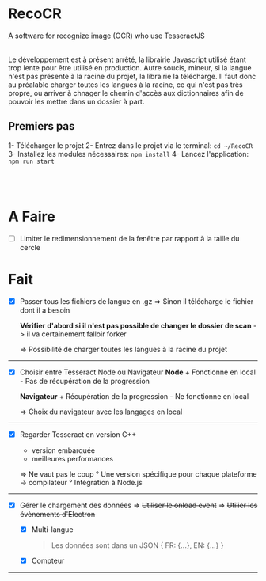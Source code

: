 # RecoCR

A software for recognize image (OCR) who use TesseractJS
<br><br>



Le développement est à présent arrêté, la librairie Javascript utilisé étant trop lente pour être utilisé en production.
Autre soucis, mineur, si la langue n'est pas présente à la racine du projet, la librairie la télécharge.
Il faut donc au préalable charger toutes les langues à la racine, ce qui n'est pas très propre, ou arriver à chnager le chemin d'accès aux dictionnaires afin de pouvoir les mettre dans un dossier à part.




## Premiers pas

1- Télécharger le projet
2- Entrez dans le projet via le terminal: `cd ~/RecoCR`
3- Installez les modules nécessaires: `npm install`
4- Lancez l'application: `npm run start`

<br><br>

# A Faire

* [ ] Limiter le redimensionnement de la fenêtre par rapport à la taille du cercle



# Fait


* [X] Passer tous les fichiers de langue en .gz
    => Sinon il télécharge le fichier dont il a besoin

    **Vérifier d'abord si il n'est pas possible de changer le dossier de scan**
        -> il va certainement falloir forker

    => Possibilité de charger toutes les langues à la racine du projet

___


* [X] Choisir entre Tesseract Node ou Navigateur
    **Node**
        + Fonctionne en local
        - Pas de récupération de la progression
        <br>
        
    **Navigateur**
        + Récupération de la progression
        - Ne fonctionne en local
        
    => Choix du navigateur avec les langages en local
    
---

* [X] Regarder Tesseract en version C++
    + version embarquée
    + meilleures performances
    
    => Ne vaut pas le coup
        ° Une version spécifique pour chaque plateforme
            -> compilateur
        ° Intégration à Node.js

---

* [X] Gérer le chargement des données
    => ~~Utiliser le onload event~~
    => ~~Utilier les évènements d'Electron~~
    <br>
    
    + [X] Multi-langue
        > Les données sont dans un JSON
        > { FR: {...}, EN: {...} }
    + [X] Compteur

---